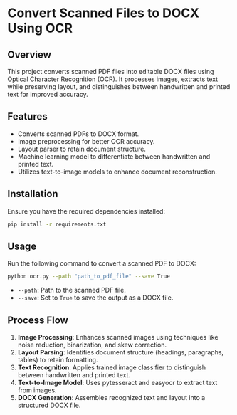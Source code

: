 # Convert Scanned Files to DOCX Using OCR

## Overview
This project converts scanned PDF files into editable DOCX files using Optical Character Recognition (OCR). It processes images, extracts text while preserving layout, and distinguishes between handwritten and printed text for improved accuracy.

## Features
- Converts scanned PDFs to DOCX format.
- Image preprocessing for better OCR accuracy.
- Layout parser to retain document structure.
- Machine learning model to differentiate between handwritten and printed text.
- Utilizes text-to-image models to enhance document reconstruction.

## Installation
Ensure you have the required dependencies installed:

```bash
pip install -r requirements.txt
```

## Usage
Run the following command to convert a scanned PDF to DOCX:

```bash
python ocr.py --path "path_to_pdf_file" --save True
```

- `--path`: Path to the scanned PDF file.
- `--save`: Set to `True` to save the output as a DOCX file.

## Process Flow
1. **Image Processing**: Enhances scanned images using techniques like noise reduction, binarization, and skew correction.
2. **Layout Parsing**: Identifies document structure (headings, paragraphs, tables) to retain formatting.
3. **Text Recognition**: Applies trained image classifier to distinguish between handwritten and printed text.
4. **Text-to-Image Model**: Uses pytesseract and easyocr to extract text from images.
5. **DOCX Generation**: Assembles recognized text and layout into a structured DOCX file.
